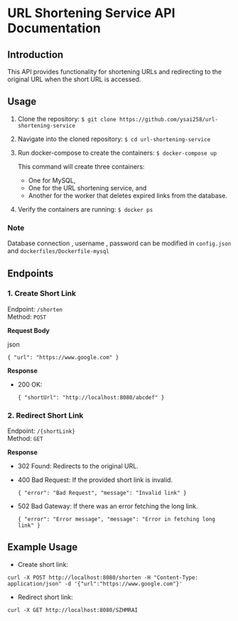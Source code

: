 # URL Shortening Service API Documentation

## Introduction

This API provides functionality for shortening URLs and redirecting to the original URL when the short URL is accessed.

## Usage

1. Clone the repository:
    `$ git clone https://github.com/ysai258/url-shortening-service`


2. Navigate into the cloned repository:
    `$ cd url-shortening-service`


3. Run docker-compose to create the containers:
    `$ docker-compose up`

    This command will create three containers:
   - One for MySQL,
   - One for the URL shortening service, and
   - Another for the worker that deletes expired links from the database.

4. Verify the containers are running:
    `$ docker ps`

### Note
Database connection , username , password can be modified in `config.json` and `dockerfiles/Dockerfile-mysql`

## Endpoints

### 1. Create Short Link

Endpoint: `/shorten`  
Method: `POST`

**Request Body**

json

`{
    "url": "https://www.google.com"
}`

**Response**

-   200 OK:

    `{
    "shortUrl": "http://localhost:8080/abcdef"
}`

### 2. Redirect Short Link

Endpoint: `/{shortLink}`  
Method: `GET`

**Response**

-   302 Found: Redirects to the original URL.
-   400 Bad Request: If the provided short link is invalid.

    `{
    "error": "Bad Request",
    "message": "Invalid link"
}`

-   502 Bad Gateway: If there was an error fetching the long link.

    `{
    "error": "Error message",
    "message": "Error in fetching long link"
}`

## Example Usage

-   Create short link:

`curl -X POST http://localhost:8080/shorten -H "Content-Type: application/json" -d '{"url":"https://www.google.com"}'`

-   Redirect short link:

`curl -X GET http://localhost:8080/SZHMRAI`
